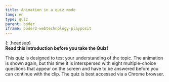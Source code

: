 ```yaml
---
title: Animation in a quiz mode
lang: en
type: quiz
parent: boder
iframe: boder2-webtechnology-playposit
---
```


{: .headsup}                            
**Read this Introduction before you take the Quiz!**

This quiz is designed to test your understanding of the topic. The animation is shown again, but this time it is interspersed with eight multiple-choice questions that appear on the screen and have to be answered before you can continue with the clip. 
The quiz is best accessed via a Chrome browser.

<!-- more -->
